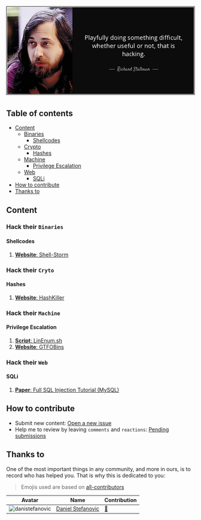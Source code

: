 # ![Hack their X](.github/emotivequote.jpg)

## Table of contents

* [Content](#content)
    * [Binaries](#hack-their-binaries)
        * [Shellcodes](#shellcodes)
    * [Crypto](#hack-their-crypto)
        * [Hashes](#hashes)
    * [Machine](#hack-their-machine)
        * [Privilege Escalation](#privilege-escalation)
    * [Web](#hack-their-web)
        * [SQLi](#sqli)
* [How to contribute](#how-to-contribute)
* [Thanks to](#thanks-to)

## Content

### Hack their `Binaries`

#### Shellcodes

1. [**Website**: Shell-Storm](http://shell-storm.org/shellcode/)


### Hack their `Cryto`

#### Hashes

1. [**Website**: HashKiller](https://hashkiller.co.uk/)


### Hack their `Machine`

#### Privilege Escalation

1. [**Script**: LinEnum.sh](https://github.com/rebootuser/LinEnum)
1. [**Website**: GTFOBins](https://gtfobins.github.io/)


### Hack their `Web`

#### SQLi

1. [**Paper**: Full SQL Injection Tutorial (MySQL)](https://www.exploit-db.com/papers/13045) 



## How to contribute

+ Submit new content: [Open a new issue](https://github.com/cosasdepuma/hack-their-x/issues/new)
+ Help me to review by leaving `comments` and `reactions`: [Pending submissions](https://github.com/cosasdepuma/hack-their-x/issues)


## Thanks to

One of the most important things in any community, and more in ours, is to record who has helped you. That is why this is dedicated to you:

> Emojis used are based on [all-contributors](https://github.com/all-contributors/all-contributors)

| Avatar | Name | Contribution |
| --- | --- | --- |
| ![danistefanovic](https://avatars0.githubusercontent.com/u/1736595?s=40) | [Daniel Stefanovic](https://github.com/danistefanovic) | [🎨](~https://github.com/danistefanovic/build-your-own-x~ "I was inspired by Build your own X") |
